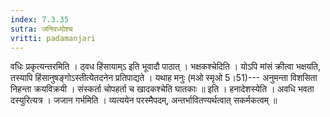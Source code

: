 ```yaml
---
index: 7.3.35
sutra: जनिवध्योश्च
vritti: padamanjari
---
```


 वधिः प्रकृत्यन्तरमिति । ठ्वध हिंसायाम्ऽ इति भूवादौ पाठात् । भक्षकश्चेदिति । योऽपि मांसं क्रीत्वा भक्षयति, तस्यापि हिंसानुषङ्गोऽस्तीत्येतदनेन प्रतिपाद्यते । यथाह मनुः (मओ स्मृओ 5।51)--- अनुमन्ता विशसिता निहन्ता क्रयविक्रयी । संस्कर्ता चोपहर्ता च खादकश्चेति घातकाः ॥ इति । हनादेशस्येति । अवधि भवता दस्युरित्यत्र । जजान गर्भमिति । व्यत्ययेन परस्मैपदम्, अन्तर्भावितण्यर्थत्वात् सकर्मकत्वम् ॥
